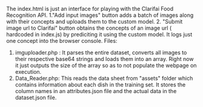 The index.html is just an interface for playing with the Clarifai Food Recognition API. 
1."Add input images" button adds a batch of images along with their concepts and uploads them to the custom model. 
2. "Submit image url to Clarifai" button obtains the concepts of an image url ( hardcoded in index.js) by prediciting it using the custom model. It logs just one concept into the browser console.
Files:

1. imguploader.php : It parses the entire dataset, converts all images to their respective base64 strings and loads them into an array. Right now it just outputs the size of the array so as to not populate the webpage on execution.
2. Data_Reader.php: This reads the data sheet from "assets" folder which contains information about each dish in the training set. It stores the column names in an attributes.json file and the actual data in the dataset.json file.